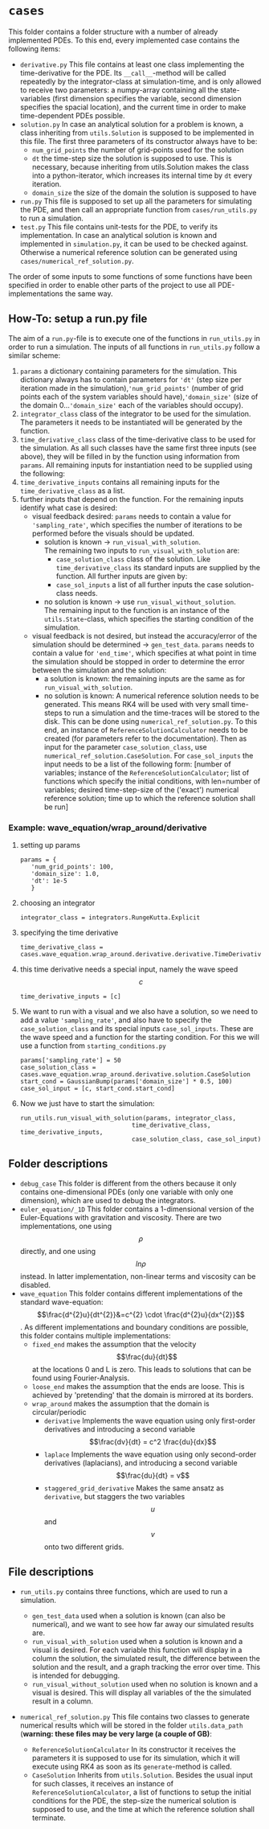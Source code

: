 # `cases`
This folder contains a folder structure with a number of already implemented PDEs.
To this end, every implemented case contains the following items:
* `derivative.py` This file contains at least one class implementing the time-derivative for the PDE.
Its `__call__`-method will be called repeatedly by the integrator-class at simulation-time, and is only allowed to receive two parameters:
a numpy-array containing all the state-variables (first dimension specifies the variable, second dimension specifies the spacial location), and the current time in order to make time-dependent PDEs possible.
* `solution.py` In case an analytical solution for a problem is known, a class inheriting from `utils.Solution` is supposed to be implemented in this file.
The first three parameters of its constructor always have to be:
    * `num_grid_points` the number of grid-points used for the solution
    * `dt` the time-step size the solution is supposed to use. This is necessary, because inheriting from utils.Solution makes the class into a python-iterator, which increases its internal time by `dt` every iteration.
    * `domain_size` the size of the domain the solution is supposed to have
* `run.py` This file is supposed to set up all the parameters for simulating the PDE, and then call an appropriate function from `cases/run_utils.py` to run a simulation.
* `test.py` This file contains unit-tests for the PDE, to verify its implementation.
In case an analytical solution is known and implemented in `simulation.py`, it can be used to be checked against.
Otherwise a numerical reference solution can be generated using `cases/numerical_ref_solution.py`.

The order of some inputs to some functions of some functions have been specified in order to enable other parts of the project to use all PDE-implementations the same way.

## How-To: setup a run.py file
The aim of a `run.py`-file is to execute one of the functions in `run_utils.py` in order to run a simulation.
The inputs of all functions in `run_utils.py` follow a similar scheme:
1. `params` a dictionary containing parameters for the simulation.
This dictionary always has to contain parameters for `'dt'` (step size per iteration made in the simulation),`'num_grid_points'` (number of grid points each of the system variables should have),`'domain_size'` (size of the domain 0...`'domain_size'` each of the variables should occupy).
2. `integrator_class` class of the integrator to be used for the simulation.
The parameters it needs to be instantiated will be generated by the function.
3. `time_derivative_class` class of the time-derivative class to be used for the simulation.
As all such classes have the same first three inputs (see above), they will be filled in by the function using information from `params`.
All remaining inputs for instantiation need to be supplied using the following:
4. `time_derivative_inputs` contains all remaining inputs for the `time_derivative_class` as a list.
5. further inputs that depend on the function.
For the remaining inputs identify what case is desired:
    * visual feedback desired: `params` needs to contain a value for `'sampling_rate'`, which specifies the number of iterations to be performed before the visuals should be updated.
        * solution is known &rarr; `run_visual_with_solution`.\
        The remaining two inputs to `run_visual_with_solution` are:
            * `case_solution_class` class of the solution. Like `time_derivative_class` its standard inputs are supplied by the function. All further inputs are given by: 
            * `case_sol_inputs` a list of all further inputs the case solution-class needs.
        * no solution is known &rarr; use `run_visual_without_solution`.\
        The remaining input to the function is an instance of the `utils.State`-class, which specifies the starting condition of the simulation.
    * visual feedback is not desired, but instead the accuracy/error of the simulation should be determined &rarr; `gen_test_data`.
    `params` needs to contain a value for `'end_time'`, which specifies at what point in time the simulation should be stopped in order to determine the error between the simulation and the solution:
        * a solution is known: the remaining inputs are the same as for `run_visual_with_solution`.
        * no solution is known: A numerical reference solution needs to be generated. This means RK4 will be used with very small time-steps to run a simulation and the time-traces will be stored to the disk.
        This can be done using `numerical_ref_solution.py`.
        To this end, an instance of `ReferenceSolutionCalculator` needs to be created (for parameters refer to the documentation).
        Then as input for the parameter `case_solution_class`, use `numerical_ref_solution.CaseSolution`.
        For `case_sol_inputs` the input needs to be a list of the following form:
        [number of variables; instance of the `ReferenceSolutionCalculator`; list of functions which specify the initial conditions, with len=number of variables; desired time-step-size of the ('exact') numerical reference solution; time up to which the reference solution shall be run]
### Example: wave_equation/wrap_around/derivative
1. setting up params
    ```
    params = {
       'num_grid_points': 100,
       'domain_size': 1.0,
       'dt': 1e-5
       }
    ```
2. choosing an integrator
    ```
    integrator_class = integrators.RungeKutta.Explicit
    ``` 
3. specifying the time derivative
    ```
    time_derivative_class = cases.wave_equation.wrap_around.derivative.derivative.TimeDerivative
    ``` 
4. this time derivative needs a special input, namely the wave speed $$c$$
    ```
    time_derivative_inputs = [c]
    ```
5. We want to run with a visual and we also have a solution, so we need to add a value `'sampling_rate'`, and also have to specify the `case_solution_class` and its special inputs `case_sol_inputs`.
These are the wave speed and a function for the starting condition.
For this we will use a function from `starting_conditions.py`
    ```
    params['sampling_rate'] = 50
    case_solution_class = cases.wave_equation.wrap_around.derivative.solution.CaseSolution
    start_cond = GaussianBump(params['domain_size'] * 0.5, 100)
    case_sol_input = [c, start_cond.start_cond]
    ```
6. Now we just have to start the simulation:
    ```
    run_utils.run_visual_with_solution(params, integrator_class,
                                   time_derivative_class, time_derivative_inputs,
                                   case_solution_class, case_sol_input)

    ```

## Folder descriptions
* `debug_case` This folder is different from the others because it only contains one-dimensional PDEs (only one variable with only one dimension), which are used to debug the integrators.
* `euler_equation/_1D` This folder contains a 1-dimensional version of the Euler-Equations with gravitation and viscosity.
There are two implementations, one using $$\rho$$ directly, and one using $$ln\rho$$ instead.
In latter implementation, non-linear terms and viscosity can be disabled.
* `wave_equation` This folder contains different implementations of the standard wave-equation: $$\frac{d^{2}u}{dt^{2}}&=c^{2} \cdot \frac{d^{2}u}{dx^{2}}$$.
As different implementations and boundary conditions are possible, this folder contains multiple implementations:
    * `fixed_end` makes the assumption that the velocity $$\frac{du}{dt}$$ at the locations 0 and L is zero. This leads to solutions that can be found using Fourier-Analysis.
    * `loose_end` makes the assumption that the ends are loose. This is achieved by 'pretending' that the domain is mirrored at its borders.
    * `wrap_around` makes the assumption that the domain is circular/periodic
        * `derivative` Implements the wave equation using only first-order derivatives and introducing a second variable $$\frac{dv}{dt} = c^2 \frac{du}{dx}$$
        * `laplace` Implements the wave equation using only second-order derivatives (laplacians), and introducing a second variable $$\frac{du}{dt} = v$$
        * `staggered_grid_derivative` Makes the same ansatz as `derivative`, but staggers the two variables $$u$$ and $$v$$ onto two different grids.

## File descriptions
* `run_utils.py` contains three functions, which are used to run a simulation.
    * `gen_test_data` used when a solution is known (can also be numerical), and we want to see how far away our simulated results are.
    * `run_visual_with_solution` used when a solution is known and a visual is desired.
    For each variable this function will display in a column the solution, the simulated result, the difference between the solution and the result, and a graph tracking the error over time.
    This is intended for debugging.
    * `run_visual_without_solution` used when no solution is known and a visual is desired. This will display all variables of the the simulated result in a column.

* `numerical_ref_solution.py` This file contains two classes to generate numerical results which will be stored in the folder `utils.data_path` (**warning: these files may be very large (a couple of GB)**:
    * `ReferenceSolutionCalculator` In its constructor it receives the parameters it is supposed to use for its simulation, which it will execute using RK4 as soon as its `generate`-method is called.
    * `CaseSolution` Inherits from `utils.Solution`. Besides the usual input for such classes, it receives an instance of `ReferenceSolutionCalculator`, a list of functions to setup the initial conditions for the PDE, the step-size the numerical solution is supposed to use, and the time at which the reference solution shall terminate.